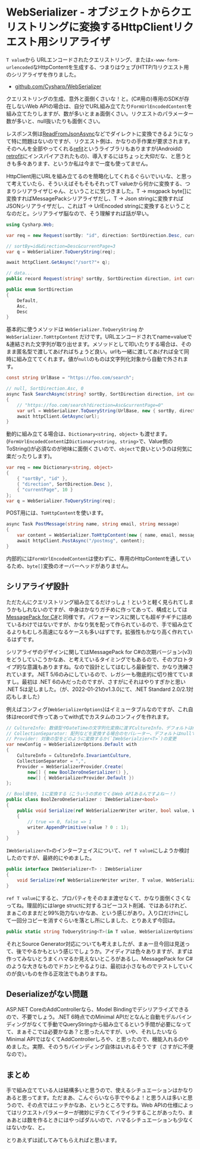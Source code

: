 # WebSerializer - オブジェクトからクエリストリングに変換するHttpClientリクエスト用シリアライザ

`T value`から URLエンコードされたクエリストリング、または`x-www-form-urlencoded`なHttpContentを生成する、つまりはウェブ(HTTP/1)リクエスト用のシリアライザを作りました。

* [github.com/Cysharp/WebSerializer](https://github.com/Cysharp/WebSerializer/)

クエリストリングの生成、意外と面倒くさいな！と。(C#用の)専用のSDKが存在しないWeb APIの場合は、自分でURL組み立てたり`FormUrlEncodedContent`を組み立てたりしますが、数が多いとまぁ面倒くさい。リクエストのパラメーター数が多いと、null抜いたりも面倒くさい。

レスポンス側は[ReadFromJsonAsync](https://docs.microsoft.com/ja-jp/dotnet/api/system.net.http.json.httpcontentjsonextensions.readfromjsonasync?view=net-6.0)などでダイレクトに変換できるようになって特に問題はないのですが、リクエスト側は、かなりの手作業が要求されます。そのへんを全部やってくれる[refit](https://github.com/reactiveui/refit)というライブラリもありますが(Androidの[retrofit](https://github.com/square/retrofit)にインスパイアされたもの)、導入するにはちょっと大仰だな、と思うときも多々あります、というか私は今まで一度も使ってません。

HttpClient用にURLを組み立てるのを簡略化してくれるぐらいでいいな、と思って考えていたら、そういえばそもそもそれってT valueから何かに変換する、つまりシリアライザじゃん、ということに気づきました。T -> msgpack byte[]に変換すればMessagePackシリアライザだし、T -> Json stringに変換すればJSONシリアライザだし、これはT -> UrlEncoded stringに変換するということなのだと。シリアライザ脳なので、そう理解すれば話が早い。

```csharp
using Cysharp.Web;

var req = new Request(sortBy: "id", direction: SortDirection.Desc, currentPage: 3)

// sortBy=id&direction=Desc&currentPage=3
var q = WebSerializer.ToQueryString(req);

await httpClient.GetAsync("/sort?"+ q);

// data...
public record Request(string? sortBy, SortDirection direction, int currentPage);

public enum SortDirection
{
    Default,
    Asc,
    Desc
}
```

基本的に使うメソッドは `WebSerializer.ToQueryString` か `WebSerializer.ToHttpContent` だけです。URLエンコードされてname=valueで&連結された文字列が取り出せます。メソッドとして叩いたりする場合は、そのまま匿名型で渡してあげればちょうど良い。urlも一緒に渡してあげれば全て同時に組み立ててくれます。値が`null`のものは文字列化対象から自動で外されます。

```csharp
const string UrlBase = "https://foo.com/search";

// null, SortDirection.Asc, 0
async Task SearchAsync(string? sortBy, SortDirection direction, int currentPage)
{
    // "https://foo.com/search?direction=Asc&currentPage=0"
    var url = WebSerializer.ToQueryString(UrlBase, new { sortBy, direction, currentPage });
    await httpClient.GetAsync(url);
}
```

動的に組み立てる場合は、`Dictionary<string, object>` も渡せます。(`FormUrlEncodedContent`は`Dictionary<string, string>`で、Value側のToString()が必須なのが地味に面倒くさいので、`object`で良いというのは何気に楽だったりします)。

```csharp
var req = new Dictionary<string, object>
{
    { "sortBy", "id" },
    { "direction", SortDirection.Desc },
    { "currentPage", 10 }
};
var q = WebSerializer.ToQueryString(req);
```

POST用には、`ToHttpContent`を使います。

```csharp
async Task PostMessage(string name, string email, string message)
{
    var content = WebSerializer.ToHttpContent(new { name, email, message });
    await httpClient.PostAsync("/postmsg", content);
}
```

内部的には`FormUrlEncodedContent`は使わずに、専用のHttpContentを通しているため、`byte[]`変換のオーバーヘッドがありません。

シリアライザ設計
---
ただたんにクエリストリング組み立てるだけっしょ！というと軽く見られてしまうかもしれないのですが、中身はかなりガチめに作ってあって、構成としては[MessagePack for C#](https://github.com/neuecc/MessagePack-CSharp/)と同様です。パフォーマンスに関しても超ギチギチに詰めているわけではないですが、かなり気を配って作られているので、手で組み立てるよりもむしろ高速になるケースも多いはずです。拡張性もかなり高く作れているはずです。

シリアライザのデザインに関してはMessagePack for C#の次期バージョン(v3)をどうしていこうかなあ、と考えているタイミングでもあるので、そのプロトタイプ的な意識もありますね。なので設計としてはむしろ最新型で、かなり洗練されています。.NET 5/6のみにしているので、レガシーも徹底的に切り捨てていますし。最初は .NET 6のみだったのですが、さすがにそれはやりすぎかと思い .NET 5は足しました。（が、2022-01-21のv1.3.0にて、.NET Standard 2.0/2.1対応もしました）

例えばコンフィグ(`WebSerializerOptions`)はイミュータブルなのですが、これ自体はrecordで作ってあってwith式でカスタムのコンフィグを作れます。

```csharp
// CultureInfo: 数値型やDateTimeの文字列化変換に渡すCultureInfo、デフォルトはnull
// CollectionSeparator: 配列などを変換する場合のセパレーター、デフォルトはnullでname=value&name=value...
// Provider: 対象の型をどのように変換するか(`IWebSerialzier<T>`)の変更
var newConfig = WebSerializerOptions.Default with
{
    CultureInfo = CultureInfo.InvariantCulture,
    CollectionSeparator = ",",
    Provider = WebSerializerProvider.Create(
        new[] { new BoolZeroOneSerializer() },
        new[] { WebSerializerProvider.Default })
};

// Bool値を0, 1に変換する（こういうの求めてくるWeb APIあるんですよねー！）
public class BoolZeroOneSerializer : IWebSerializer<bool>
{
    public void Serialize(ref WebSerializerWriter writer, bool value, WebSerializerOptions options)
    {
        // true => 0, false => 1
        writer.AppendPrimitive(value ? 0 : 1);
    }
}
```

`IWebSerializer<T>`のインターフェイスについて、`ref T value`にしようか検討したのですが、最終的にやめました。

```csharp
public interface IWebSerializer<T> : IWebSerializer
{
    void Serialize(ref WebSerializerWriter writer, T value, WebSerializerOptions options);
}
```

`ref T value`にすると、プロパティをそのまま渡せなくて、かなり面倒くさくなってね。理屈的にはlarge structに対するコピーコスト削減、ではあるけれど、まぁこのままだと99%効力ないかなあ、という感じがあり。入り口だけinにして一回分コピーを消すぐらいを落とし所にしました、とりあえず今回は。

```csharp
public static string ToQueryString<T>(in T value, WebSerializerOptions? options = default)
```

それとSource Generator対応についても考えましたが、まぁ一旦今回は見送って、後でやるかもという感じでしょうか。アイディアは色々ありますが、まずは作ってみないとうまくハマるか見えないところがあるし、MessagePack for C#のような大きなものでドカンとやるよりは、最初は小さなものでテストしていくのが良いものを作る正攻法でもありますね。

Deserializeがない問題
---
ASP.NET CoreのAddControllerなら、Model Bindingでデシリアライズできるので、不要でしょう。.NET 6時点でのMinimal APIだとなんと自動モデルバインディングがなくて手動でQueryStringから組み立てるという手間が必要になってて、まぁそこでは必要かなあ？と思ったんですが、いや、それしたいならMinimal APIではなくてAddControllerしろや、と思ったので、機能入れるのやめました。実際、そのうちバインディング自体はいれるそうです（さすがに不便なので）。

まとめ
---
手で組み立てている人は結構多いと思うので、使えるシチュエーションはかなりあると思ってます。ただまあ、こんぐらいなら手でやるよ！と思う人は多いと思うので、その点ではニッチかなあ、というところですね。Web APIの仕様によってはリクエストパラメーターが微妙にデカくてイライラすることがあったり、まぁあとは数を作るときにはやっぱダルいので、ハマるシチュエーションも少なくはないかな、と。

とりあえずは試してみてもらえればと思います。